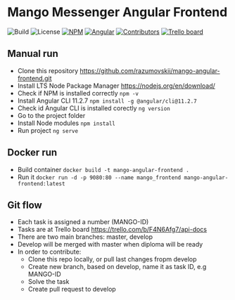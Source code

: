 # Mango Messenger Angular Frontend

![Build](https://img.shields.io/badge/Build-succeeded-brightgreen)
![License](https://img.shields.io/badge/License-MIT-%23bfc400)
[![NPM](https://img.shields.io/badge/npm-14.17.3-%23009127)](https://nodejs.org/en/download/)
[![Angular](https://img.shields.io/badge/Angular%20CLI-11.2.7-%23d61111)](https://angular.io/guide/setup-local)
[![Contributors](https://img.shields.io/badge/Contributors-2-red)](https://github.com/kolosovpetro/MangoAPI/graphs/contributors)
[![Trello board](https://img.shields.io/badge/Task%20Board-Trello-blue)](https://trello.com/b/Z7IlfrRb/mango-messenger-trello)

## Manual run
- Clone this repository https://github.com/razumovskii/mango-angular-frontend.git
- Install LTS Node Package Manager https://nodejs.org/en/download/
- Check if NPM is installed correctly `npm -v`
- Install Angular CLI 11.2.7  `npm install -g @angular/cli@11.2.7`
- Check id Angular CLI is installed corectly `ng version`
- Go to the project folder
- Install Node modules `npm install`
- Run project `ng serve`

## Docker run
- Build container `docker build -t mango-angular-frontend .`
- Run it `docker run -d -p 9080:80 --name mango_frontend mango-angular-frontend:latest`

## Git flow
- Each task is assigned a number (MANGO-ID)
- Tasks are at Trello board https://trello.com/b/F4N6Afg7/api-docs
- There are two main branches: master, develop
- Develop will be merged with master when diploma will be ready
- In order to contribute:
  - Clone this repo locally, or pull last changes fropm develop
  - Create new branch, based on develop, name it as task ID, e.g MANGO-ID
  - Solve the task
  - Create pull request to develop
